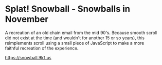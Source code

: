 Splat! Snowball - Snowballs in November
=======================================

A recreation of an old chain email from the mid 90's.  Because smooth scroll
did not exist at the time (and wouldn't for another 15 or so years), this
reimplements scroll using a small piece of JavaScript to make a more faithful
recreation of the experience.

https://snowball.9k1.us
